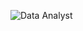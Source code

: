 ![Data Analyst](https://github.com/GitMBNavarrito/Maria-Belen-Navarro-Herdoiza/blob/main/images.jpg)
